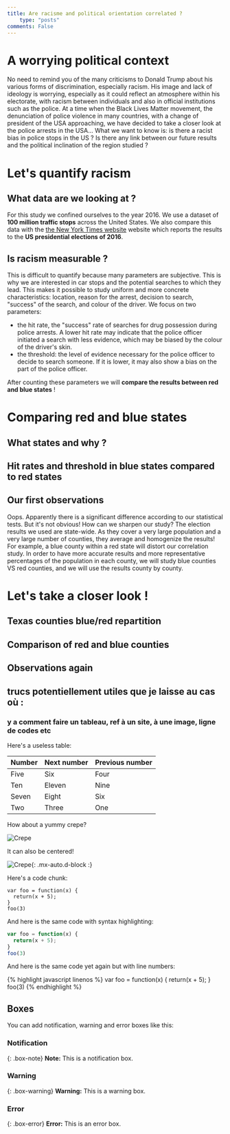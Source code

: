 ```yaml
---
title: Are racisme and political orientation correlated ?
    type: "posts"
comments: False
---
```

# A worrying political context
No need to remind you of the many criticisms to Donald Trump about his various forms of discrimination, especially racism. His image and lack of ideology is worrying, especially as it could reflect an atmosphere within his electorate, with racism between individuals and also in official institutions such as the police.
At a time when the Black Lives Matter movement, the denunciation of police violence in many countries, with a change of president of the USA approaching, we have decided to take a closer look at the police arrests in the USA... What we want to know is: is there a racist bias in police stops in the US ? Is there any link between our future results and the political inclination of the region studied ? 

# Let's quantify racism
## What data are we looking at ?
For this study we confined ourselves to the year 2016. We use a dataset of **100 million traffic stops** across the United States. We also compare this data with the [the New York Times website](https://www.nytimes.com/elections/2016/results/president) website which reports the results to the **US presidential elections of 2016**.

## Is racism measurable ?
This is difficult to quantify because many parameters are subjective. This is why we are interested in car stops and the potential searches to which they lead. This makes it possible to study uniform and more concrete characteristics: location, reason for the arrest, decision to search, "success" of the search, and colour of the driver.
We focus on two parameters:
- the hit rate, the "success" rate of searches for drug possession during police arrests. 
A lower hit rate may indicate that the police officer initiated a search with less evidence, which may be biased by the colour of the driver's skin.  
- the threshold: the level of evidence necessary for the police officer to decide to search someone.
If it is lower, it may also show a bias on the part of the police officer.

After counting these parameters we will **compare the results between red and blue states** !

# Comparing red and blue states
## What states and why ?

## Hit rates and threshold in blue states compared to red states

## Our first observations
Oops. Apparently there is a significant difference according to our statistical tests. But it's not obvious! How can we sharpen our study?
The election results we used are state-wide. As they cover a very large population and a very large number of counties, they average and homogenize the results! For example, a blue county within a red state will distort our correlation study. In order to have more accurate results and more representative percentages of the population in each county, we will study blue counties VS red counties, and we will use the results county by county. 

# Let's take a closer look !
## Texas counties blue/red repartition

## Comparison of red and blue counties

## Observations again




## trucs potentiellement utiles que je laisse au cas où :
### y a comment faire un tableau, ref à un site, à une image, ligne de codes etc
Here's a useless table:

| Number | Next number | Previous number |
| :------ |:--- | :--- |
| Five | Six | Four |
| Ten | Eleven | Nine |
| Seven | Eight | Six |
| Two | Three | One |


How about a yummy crepe?

![Crepe](https://s3-media3.fl.yelpcdn.com/bphoto/cQ1Yoa75m2yUFFbY2xwuqw/348s.jpg)

It can also be centered!

![Crepe](https://s3-media3.fl.yelpcdn.com/bphoto/cQ1Yoa75m2yUFFbY2xwuqw/348s.jpg){: .mx-auto.d-block :}

Here's a code chunk:

~~~
var foo = function(x) {
  return(x + 5);
}
foo(3)
~~~

And here is the same code with syntax highlighting:

```javascript
var foo = function(x) {
  return(x + 5);
}
foo(3)
```

And here is the same code yet again but with line numbers:

{% highlight javascript linenos %}
var foo = function(x) {
  return(x + 5);
}
foo(3)
{% endhighlight %}

## Boxes
You can add notification, warning and error boxes like this:

### Notification

{: .box-note}
**Note:** This is a notification box.

### Warning

{: .box-warning}
**Warning:** This is a warning box.

### Error

{: .box-error}
**Error:** This is an error box.
